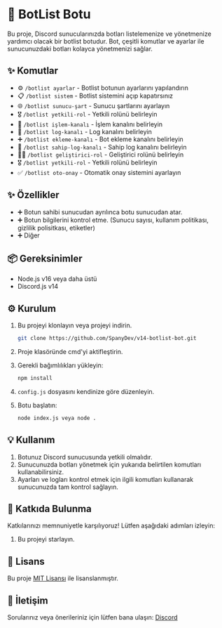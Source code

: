 # 🚀 BotList Botu

Bu proje, Discord sunucularınızda botları listelemenize ve yönetmenize yardımcı olacak bir botlist botudur. Bot, çeşitli komutlar ve ayarlar ile sunucunuzdaki botları kolayca yönetmenizi sağlar.

## ✨ Komutlar

- ⚙️ `/botlist ayarlar` - Botlist botunun ayarlarını yapılandırın
- 📋 `/botlist sistem` - Botlist sistemini açıp kapatırsınız
- 🌐 `/botlist sunucu-şart` - Sunucu şartlarını ayarlayın
- 🎖️ `/botlist yetkili-rol` - Yetkili rolünü belirleyin
- 📡 `/botlist işlem-kanalı` - İşlem kanalını belirleyin
- 📑 `/botlist log-kanalı` - Log kanalını belirleyin
- ➕ `/botlist ekleme-kanalı` - Bot ekleme kanalını belirleyin
- 📝 `/botlist sahip-log-kanalı` - Sahip log kanalını belirleyin
- 👨‍💻 `/botlist geliştirici-rol` - Geliştirici rolünü belirleyin
- 🎖️ `/botlist yetkili-rol` - Yetkili rolünü belirleyin
- ✅ `/botlist oto-onay` - Otomatik onay sistemini ayarlayın

## ✨ Özellikler

- ➕ Botun sahibi sunucudan ayrılınca botu sunucudan atar.
- ➕ Botun bilgilerini kontrol etme. (Sunucu sayısı, kullanım politikası, gizlilik polisitkası, etiketler)
- ➕ Diğer

## 📦 Gereksinimler

- Node.js v16 veya daha üstü
- Discord.js v14

## ⚙️ Kurulum

1. Bu projeyi klonlayın veya projeyi indirin.

    ```bash
    git clone https://github.com/SpanyDev/v14-botlist-bot.git
    ```

2. Proje klasöründe cmd'yi aktifleştirin.

3. Gerekli bağımlılıkları yükleyin:

    ```bash
    npm install
    ```

4. `config.js` dosyasını kendinize göre düzenleyin.

5. Botu başlatın:

    ```bash
    node index.js veya node .
    ```

## 💡 Kullanım

1. Botunuz Discord sunucusunda yetkili olmalıdır.
2. Sunucunuzda botları yönetmek için yukarıda belirtilen komutları kullanabilirsiniz.
3. Ayarları ve logları kontrol etmek için ilgili komutları kullanarak sunucunuzda tam kontrol sağlayın.

## 🤝 Katkıda Bulunma

Katkılarınızı memnuniyetle karşılıyoruz! Lütfen aşağıdaki adımları izleyin:

1. Bu projeyi starlayın.

## 📜 Lisans

Bu proje [MIT Lisansı](LICENSE) ile lisanslanmıştır.

## 📧 İletişim

Sorularınız veya önerileriniz için lütfen bana ulaşın: [Discord](https://discord.gg/vRaRH8kreK)
